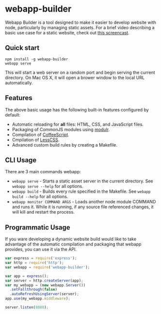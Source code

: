 webapp-builder
==============

Webapp Builder is a tool designed to make it easier to develop website with
node, particularly by managing static assets. For a brief video describing a
basic use case for a static website, check out [this screencast].

Quick start
------------

    npm install -g webapp-builder
    webapp serve

This will start a web server on a random port and begin serving the current directory. On Mac OS X, it will open a brower window to the local URL automatically.

Features
--------

The above basic usage has the following built-in features configured by default:

 - Automatic reloading for **all** files: HTML, CSS, and JavaScript files.
 - Packaging of CommonJS modules using [modulr].
 - Compilation of [CoffeeScript].
 - Cmpilation of [LessCSS].
 - Advanced custom build rules by creating a Makefile.

CLI Usage
---------

There are 3 main commands webapp:

 - `webapp serve` - Starts a static asset server in the current directory. See `webapp serve --help` for all options.
 - `webapp build` - Builds every rule specified in the Makefile. See `webapp build --help` for all options.
 - `webapp monitor COMMAND ARGS` - Loads another node module COMMAND and runs it. While it is running, if any source file referenced changes, it will kill and restart the process.

Programmatic Usage
------------------

If you ware developing a dynamic website build would like to take advantage of the automatic compilation and packaging that webapp provides, you can use it via the API.

```javascript
var express = require('express');
var http = require('http');
var webapp = require('webapp-builder');

var app = express();
var server = http.createServer(app);
var my_webapp = (new webapp.Server())
  .setFallthrough(false)
  .autoRefreshUsingServer(server);
app.use(my_webapp.middleware);

server.listen(8080);
```

[this screencast]: https://vimeo.com/68808324
[CoffeeScript]: http://coffeescript.org/
[LessCSS]: http://lesscss.org/
[modulr]: https://github.com/tobie/modulr-node
